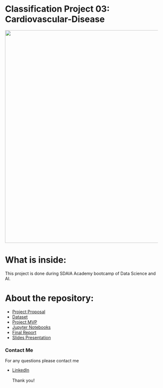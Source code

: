 # Classification Project 03: Cardiovascular-Disease

<p align="center" width="100%">
<img src="http://www.msif.org/wp-content/uploads/2018/09/Cardiovascular-for-website-900x0-c-default.png" width="700" style="display: block; margin: 0 auto"/>
</p>


# What is inside:
This project is done during SDAIA Academy bootcamp of Data Science and AI.

# About the repository:
- [Project Proposal](https://github.com/halaalanzi/Cardiovascular-Disease-Classification-Project/tree/main/Proposal)
- [Dataset](https://github.com/halaalanzi/Cardiovascular-Disease-Classification-Project/tree/main/Dataset)
- [Project MVP](https://github.com/halaalanzi/Cardiovascular-Disease-Classification-Project/tree/main/MVP)
- [Jupyter Notebooks](https://github.com/halaalanzi/Cardiovascular-Disease-Classification-Project/tree/main/Code)
- [Final Report]()
- [Slides Presentation](https://github.com/halaalanzi/Cardiovascular-Disease-Classification-Project/tree/main/Slides)

### Contact Me
For any questions please contact me <br/>
- [LinkedIn](https://www.linkedin.com/in/hala-alenazi-5768a8196/)
<br/><br/>
Thank you!

